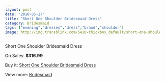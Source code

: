 ```yaml
---
layout: post
date: '2018-05-27'
title: "Short One Shoulder Bridesmaid Dress"
category: Bridesmaid
tags: ["evening","dresses","dress","brand","shoulder"]
image: http://img.transblink.com/5410-thickbox_default/short-one-shoulder-bridesmaid-dress.jpg
---
```

Short One Shoulder Bridesmaid Dress

On Sales: **$316.99**
<a href="https://www.transblink.com/en/bridesmaid/1741-short-one-shoulder-bridesmaid-dress.html"><amp-img layout="responsive" width="600" height="600" src="//img.transblink.com/5410-thickbox_default/short-one-shoulder-bridesmaid-dress.jpg" alt="Short One Shoulder Bridesmaid Dress 0" /></a>
<a href="https://www.transblink.com/en/bridesmaid/1741-short-one-shoulder-bridesmaid-dress.html"><amp-img layout="responsive" width="600" height="600" src="//img.transblink.com/5411-thickbox_default/short-one-shoulder-bridesmaid-dress.jpg" alt="Short One Shoulder Bridesmaid Dress 1" /></a>

Buy it: [Short One Shoulder Bridesmaid Dress](https://www.transblink.com/en/bridesmaid/1741-short-one-shoulder-bridesmaid-dress.html "Short One Shoulder Bridesmaid Dress")

View more: [Bridesmaid](https://www.transblink.com/en/4-bridesmaid "Bridesmaid")